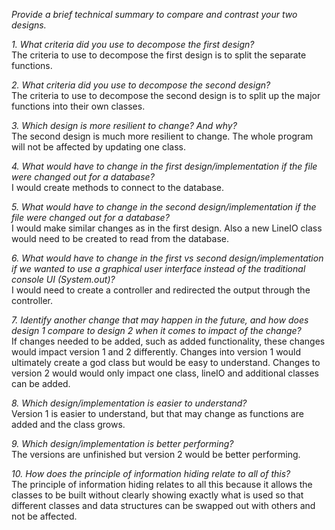 *Provide a brief technical summary to compare and contrast your two designs.*

*1. What criteria did you use to decompose the first design?*
<br />
The criteria to use to decompose the first design is to split the 
separate functions.

    
*2. What criteria did you use to decompose the second design?*
<br />
The criteria to use to decompose the second design is to split up the major functions into their own classes.
    
*3. Which design is more resilient to change? And why?*
<br />
The second design is much more resilient to change. The whole program will not be affected by updating one class.


*4. What would have to change in the first design/implementation if the file were changed out for a database?*
<br />
I would create methods to connect to the database.
    
*5. What would have to change in the second design/implementation if the file were changed out for a database?*
<br />
I would make similar changes as in the first design. Also a new LineIO class would need to be created to read from the 
database.
    
*6. What would have to change in the first vs second design/implementation if we wanted to use a graphical user interface 
instead of the traditional console UI (System.out)?*
<br />
I would need to create a controller and redirected the output through the controller.

    
*7. Identify another change that may happen in the future, and how does design 1 compare to design 2 when it comes to 
impact of the change?*
<br />
If changes needed to be added, such as added functionality, these changes would impact version 1 and 2 differently.
Changes into version 1 would ultimately create a god class but would be easy to understand. Changes to version 2 would 
would only impact one class, lineIO and additional classes can be added.
    
*8. Which design/implementation is easier to understand?*
<br />
Version 1 is easier to understand, but that may change as functions are added and the class grows.
    
*9. Which design/implementation is better performing?*
<br />
The versions are unfinished but version 2 would be better performing.
    
*10. How does the principle of information hiding relate to all of this?*
<br />
The principle of information hiding relates to all this because it allows the classes to be built without clearly showing exactly what is used
 so that different classes and data structures can be swapped out with others and not be affected.
